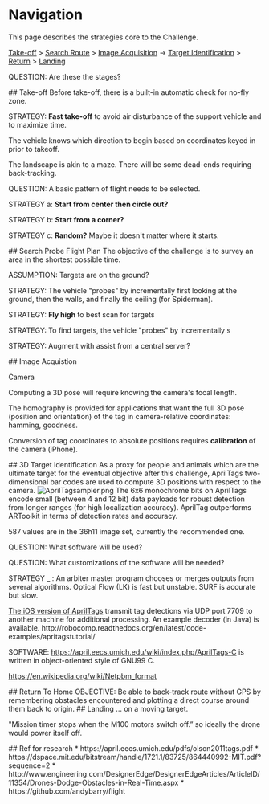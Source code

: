 # Navigation 
This page describes the strategies core to the Challenge.

<a href="#Takeoff">Take-off</a> > <a href="#FlightPlan">Search Route</a> > <a href="#ImageAcquisition">Image Acquisition</a> -> <a href="#TargetID">Target Identification</a> > <a href="#RTH">Return</a> > <a href="#Landing">Landing</a>

QUESTION: Are these the stages?


<a name="Takeoff">
## Take-off</a>
Before take-off, there is a built-in automatic check for no-fly zone.

STRATEGY: <strong>Fast take-off</strong> to avoid air disturbance of the support vehicle and to maximize time.

The vehicle knows which direction to begin based on coordinates keyed in prior to takeoff.

The landscape is akin to a maze. There will be some dead-ends requiring back-tracking.

QUESTION: A basic pattern of flight needs to be selected.

STRATEGY a: <strong>Start from center then circle out?</strong>

STRATEGY b: <strong>Start from a corner?</strong>

STRATEGY c: <strong>Random?</strong> Maybe it doesn't matter where it starts.




<a name="FlightPlan">
## Search Probe Flight Plan</a>
The objective of the challenge is to survey an area in the shortest possible time.

ASSUMPTION: Targets are on the ground?

STRATEGY: The vehicle "probes" by incrementally first looking at the ground, then the walls, and finally the ceiling (for Spiderman).

STRATEGY: <strong>Fly high</strong> to best scan for targets

STRATEGY: To find targets, the vehicle "probes" by incrementally s

STRATEGY: Augment with assist from a central server?

<a name="ImageAcquisition">
## Image Acquistion</a>

Camera

Computing a 3D pose will require knowing the camera's focal length.

The homography is provided for applications that want the full 3D pose (position and orientation) of the tag in camera-relative coordinates:
hamming, goodness.

Conversion of tag coordinates to absolute positions requires <strong>calibration</strong> of the camera (iPhone).

<a name="TargetID">
## 3D Target Identification</a>
As a proxy for people and animals which are the ultimate target for the eventual objective after this challenge, AprilTags two-dimensional bar codes are used to compute 3D positions with respect to the camera.

<img alt="AprilTagsampler.png"  src="https://cloud.githubusercontent.com/assets/300046/13027844/927665ee-d21b-11e5-8a07-b79654ca3886.png">
The 6x6 monochrome bits on AprilTags encode small (between 4 and 12 bit) data payloads for robust detection from longer ranges (for high localization accuracy).
AprilTag outperforms ARToolkit in terms of detection rates and accuracy. 

587 values are in the 36h11 image set, currently the recommended one. 

QUESTION: What software will be used?

QUESTION: What customizations of the software will be needed?

STRATEGY _ : An arbiter master program chooses or merges outputs from several algorithms.
	Optical Flow (LK) is fast but unstable.
	SURF is accurate but slow.

<a target="_blank" href="https://april.eecs.umich.edu/wiki/index.php/AprilTags">
The iOS version of AprilTags</a> transmit tag detections via UDP port 7709 to another machine for additional processing. An example decoder (in Java) is available. http://robocomp.readthedocs.org/en/latest/code-examples/apritagstutorial/

SOFTWARE: https://april.eecs.umich.edu/wiki/index.php/AprilTags-C
is written in object-oriented style of GNU99 C.

https://en.wikipedia.org/wiki/Netpbm_format


 
<a name="RTH">
## Return To Home</a>
OBJECTIVE: Be able to back-track route without GPS
by remembering obstacles encountered and plotting a direct course around them back to origin.

<a name="Landing">
## Landing</a>
... on a moving target.

"Mission timer stops when the M100 motors switch off.” so ideally the drone would power itself off.


<a name="Research">
## Ref for research</a>
* https://april.eecs.umich.edu/pdfs/olson2011tags.pdf
* https://dspace.mit.edu/bitstream/handle/1721.1/83725/864440992-MIT.pdf?sequence=2
* http://www.engineering.com/DesignerEdge/DesignerEdgeArticles/ArticleID/11354/Drones-Dodge-Obstacles-in-Real-Time.aspx
* https://github.com/andybarry/flight



